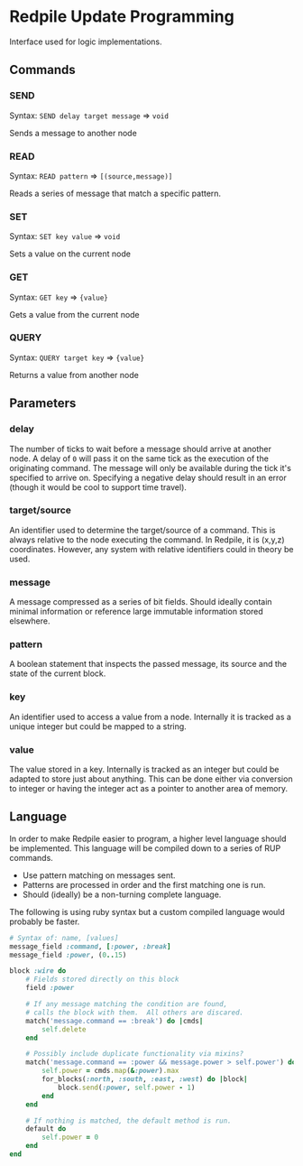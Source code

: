 Redpile Update Programming
==========================

Interface used for logic implementations.

Commands
--------

### SEND

Syntax: `SEND delay target message` => `void`

Sends a message to another node

### READ

Syntax: `READ pattern` => `[(source,message)]`

Reads a series of message that match a specific pattern.

### SET

Syntax: `SET key value` => `void`

Sets a value on the current node

### GET

Syntax: `GET key` => `{value}`

Gets a value from the current node

### QUERY

Syntax: `QUERY target key` => `{value}`

Returns a value from another node

Parameters
----------

### delay

The number of ticks to wait before a message should arrive at another node.
A delay of `0` will pass it on the same tick as the execution of the originating command.
The message will only be available during the tick it's specified to arrive on.
Specifying a negative delay should result in an error (though it would be cool to support time travel).

### target/source

An identifier used to determine the target/source of a command.
This is always relative to the node executing the command.  In Redpile, it is (x,y,z) coordinates.
However, any system with relative identifiers could in theory be used.

### message

A message compressed as a series of bit fields.
Should ideally contain minimal information or reference large immutable information stored elsewhere.

### pattern

A boolean statement that inspects the passed message, its source and the state of the current block.

### key

An identifier used to access a value from a node.
Internally it is tracked as a unique integer but could be mapped to a string.

### value

The value stored in a key.  Internally is tracked as an integer but could be adapted to store just about anything.  This can be done either via conversion to integer or having the integer act as a pointer to another area of memory.

Language
--------

In order to make Redpile easier to program, a higher level language should be implemented.
This language will be compiled down to a series of RUP commands.

* Use pattern matching on messages sent.
* Patterns are processed in order and the first matching one is run.
* Should (ideally) be a non-turning complete language.

The following is using ruby syntax but a custom compiled language would probably be faster.

```ruby
# Syntax of: name, [values]
message_field :command, [:power, :break]
message_field :power, (0..15)

block :wire do
    # Fields stored directly on this block
    field :power

    # If any message matching the condition are found,
    # calls the block with them.  All others are discared.
    match('message.command == :break') do |cmds|
        self.delete
    end

    # Possibly include duplicate functionality via mixins?
    match('message.command == :power && message.power > self.power') do |cmds|
        self.power = cmds.map(&:power).max
        for_blocks(:north, :south, :east, :west) do |block|
            block.send(:power, self.power - 1)
        end
    end

    # If nothing is matched, the default method is run.
    default do
        self.power = 0
    end
end
```

